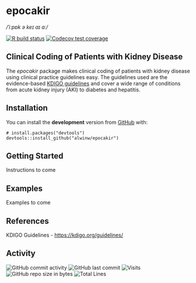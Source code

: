 
<!-- README.md is generated from README.Rmd. Please edit that file -->

epocakir
========

*/ˈiːpɒk ə keɪ aɪ ɑː/*

<!-- badges: start -->

[![R build
status](https://github.com/alwinw/epocakir/workflows/R-CMD-check/badge.svg)](https://github.com/alwinw/epocakir/actions)
[![Codecov test
coverage](https://codecov.io/gh/alwinw/epocakir/branch/master/graph/badge.svg)](https://codecov.io/gh/alwinw/epocakir?branch=master)

<!-- badges: end -->

Clinical Coding of Patients with Kidney Disease
-----------------------------------------------

The *epocakir* package makes clinical coding of patients with kidney
disease using clinical practice guidelines easy. The guidelines used are
the evidence-based [KDIGO guidelines](https://kdigo.org/guidelines/) and
cover a wide range of conditions from acute kidney injury (AKI) to
diabetes and hepatitis.

Installation
------------

<!-- CRAN
You can install the **releas** version from [CRAN](https://CRAN.R-project.org) with:

``` r
install.packages("epocakir")
```
-->

You can install the **development** version from
[GitHub](https://github.com/) with:

    # install.packages("devtools")
    devtools::install_github("alwinw/epocakir")

Getting Started
---------------

Instructions to come

Examples
--------

Examples to come

References
----------

KDIGO Guidelines -
<a href="https://kdigo.org/guidelines/" class="uri">https://kdigo.org/guidelines/</a>

Activity
--------

![GitHub commit
activity](https://img.shields.io/github/commit-activity/m/alwinw/epocakir)
![GitHub last
commit](https://img.shields.io/github/last-commit/alwinw/epocakir)
![Visits](https://badges.pufler.dev/visits/alwinw/epocakir?&label=visits)
![GitHub repo size in
bytes](https://img.shields.io/github/repo-size/alwinw/epocakir) ![Total
Lines](https://img.shields.io/tokei/lines/github/alwinw/epocakir)
